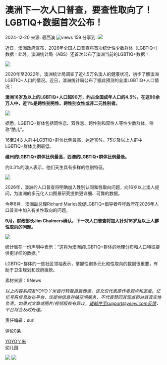 # 澳洲下一次人口普查，要查性取向了！LGBTIQ+数据首次公布！

2024-12-20 来源: 最西澳 ![views](https://www.yeeyi.com/views_eye.png) 159 分享到: ![](https://www.yeeyi.com/wechat.png)

近日，澳洲政府宣布，2026年全国人口普查将首次统计性少数群体（LGBTIQ+）数据！此外，澳洲统计局（ABS）还首次公布了澳洲当前的LGBTIQ+数据！

![](https://assets.zhayieye.com/news/data/article/2024_12_20/f1d7c8e19d872713da3a9d5d71cb756b2gMR05LK1Sn4.jpg?x-oss-process=image/resize,w_650,m_lfit)

2020年至2022年，澳洲统计局调查了近4.5万名澳人的健康状况，初步了解澳洲LGBTIQ+人口的情况。近日，澳洲统计局公布了据此预测的全澳LGBTIQ+人口情况：

**澳洲16岁及以上的LGBTIQ+人口超90万，约占全国成年人口的4.5%。在这90余万人中，近1%是跨性别男性、跨性别女性或非二元性别者。**

![](https://assets.zhayieye.com/news/data/article/2024_12_20/9d3779c746b60669dae97946b341cab3zBCV1kgIJ3PW.jpg?x-oss-process=image/resize,w_650,m_lfit)

据悉，LGBTIQ+群体包括同性恋、双性恋、跨性别和双性人等性少数群体，俗称“酷儿”。

16至24岁人群中LGBTIQ+群体比例最高，达近10%。75岁及以上人群中LGBTIQ+群体比例最低。

**维州的LGBTIQ+群体比例最高，西澳的LGBTIQ+群体比例最低。**

约0.3%的澳人表示，他们天生具有多样的性别特征。

![](https://assets.zhayieye.com/news/data/article/2024_12_20/536dff75fd3185f1d961309407a8a679tDACwkLGbH4z.jpg?x-oss-process=image/resize,w_650,m_lfit)

2026年，澳洲的人口普查将明确加入性别认同和性取向问题，向16岁以上澳人提问，为澳洲的多元化人口图景研究提供更详细、可靠的数据。

今年8月，澳洲副总理Richard Marles敦促LGBTIQ+倡导者呼吁政府在2026年人口普查中加入有关性取向的问题。

**9月，财政部长Jim Chalmers确认，下一次人口普查将加入针对16岁及以上人群性取向的问题。**

![](https://assets.zhayieye.com/news/data/article/2024_12_20/d6914e13bc2bc18a629afaff10b0fa1bX56gDVz72tKN.jpg?x-oss-process=image/resize,w_650,m_lfit)

统计局在一份声明中表示：“这将为澳洲的LGBTIQ+群体的地理分布和人口特征提供更详细的数据。”

LGBTIQ+群体的一些社区领袖表示，掌握性别多元化和性取向的数据很重要，有助于卫生规划和政府拨款。

素材来源：9News

*以上内容系网友YOYO丫米自行转载自最西澳，该文仅代表原作者观点和态度。亿忆号系信息发布平台，仅提供信息存储空间服务，不代表赞同其观点和对其真实性负责。如果对文章或图片/视频版权有异议，请邮件至support@yeeyi.com反馈，平台将会及时处理。*

责任编辑：suri

评论0条

[YOYO丫米](https://www.yeeyi.com/user/profile/5429907)  
幼儿园

![](https://www.yeeyi.com/watermark@3x.png) ![](https://www.yeeyi.com/close_reply_image.png)
<!-- tcd_original_link https://www.yeeyi.com/news/details/2565568/ -->
